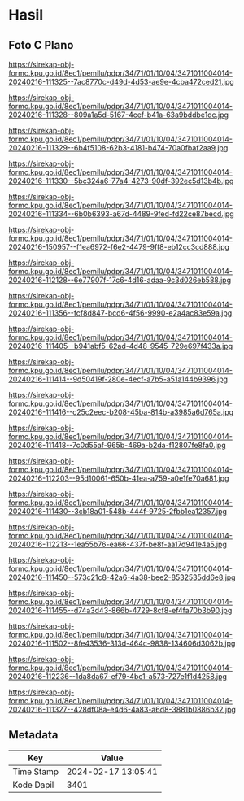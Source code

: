 # Hasil

## Foto C Plano

https://sirekap-obj-formc.kpu.go.id/8ec1/pemilu/pdpr/34/71/01/10/04/3471011004014-20240216-111325--7ac8770c-d49d-4d53-ae9e-4cba472ced21.jpg

https://sirekap-obj-formc.kpu.go.id/8ec1/pemilu/pdpr/34/71/01/10/04/3471011004014-20240216-111328--809a1a5d-5167-4cef-b41a-63a9bddbe1dc.jpg

https://sirekap-obj-formc.kpu.go.id/8ec1/pemilu/pdpr/34/71/01/10/04/3471011004014-20240216-111329--6b4f5108-62b3-4181-b474-70a0fbaf2aa9.jpg

https://sirekap-obj-formc.kpu.go.id/8ec1/pemilu/pdpr/34/71/01/10/04/3471011004014-20240216-111330--5bc324a6-77a4-4273-90df-392ec5d13b4b.jpg

https://sirekap-obj-formc.kpu.go.id/8ec1/pemilu/pdpr/34/71/01/10/04/3471011004014-20240216-111334--6b0b6393-a67d-4489-9fed-fd22ce87becd.jpg

https://sirekap-obj-formc.kpu.go.id/8ec1/pemilu/pdpr/34/71/01/10/04/3471011004014-20240216-150957--f1ea6972-f6e2-4479-9ff8-eb12cc3cd888.jpg

https://sirekap-obj-formc.kpu.go.id/8ec1/pemilu/pdpr/34/71/01/10/04/3471011004014-20240216-112128--6e77907f-17c6-4d16-adaa-9c3d026eb588.jpg

https://sirekap-obj-formc.kpu.go.id/8ec1/pemilu/pdpr/34/71/01/10/04/3471011004014-20240216-111356--fcf8d847-bcd6-4f56-9990-e2a4ac83e59a.jpg

https://sirekap-obj-formc.kpu.go.id/8ec1/pemilu/pdpr/34/71/01/10/04/3471011004014-20240216-111405--b941abf5-62ad-4d48-9545-729e697f433a.jpg

https://sirekap-obj-formc.kpu.go.id/8ec1/pemilu/pdpr/34/71/01/10/04/3471011004014-20240216-111414--9d50419f-280e-4ecf-a7b5-a51a144b9396.jpg

https://sirekap-obj-formc.kpu.go.id/8ec1/pemilu/pdpr/34/71/01/10/04/3471011004014-20240216-111416--c25c2eec-b208-45ba-814b-a3985a6d765a.jpg

https://sirekap-obj-formc.kpu.go.id/8ec1/pemilu/pdpr/34/71/01/10/04/3471011004014-20240216-111418--7c0d55af-965b-469a-b2da-f12807fe8fa0.jpg

https://sirekap-obj-formc.kpu.go.id/8ec1/pemilu/pdpr/34/71/01/10/04/3471011004014-20240216-112203--95d10061-650b-41ea-a759-a0e1fe70a681.jpg

https://sirekap-obj-formc.kpu.go.id/8ec1/pemilu/pdpr/34/71/01/10/04/3471011004014-20240216-111430--3cb18a01-548b-444f-9725-2fbb1ea12357.jpg

https://sirekap-obj-formc.kpu.go.id/8ec1/pemilu/pdpr/34/71/01/10/04/3471011004014-20240216-112213--1ea55b76-ea66-437f-be8f-aa17d941e4a5.jpg

https://sirekap-obj-formc.kpu.go.id/8ec1/pemilu/pdpr/34/71/01/10/04/3471011004014-20240216-111450--573c21c8-42a6-4a38-bee2-8532535dd6e8.jpg

https://sirekap-obj-formc.kpu.go.id/8ec1/pemilu/pdpr/34/71/01/10/04/3471011004014-20240216-111455--d74a3d43-866b-4729-8cf8-ef4fa70b3b90.jpg

https://sirekap-obj-formc.kpu.go.id/8ec1/pemilu/pdpr/34/71/01/10/04/3471011004014-20240216-111502--8fe43536-313d-464c-9838-134606d3062b.jpg

https://sirekap-obj-formc.kpu.go.id/8ec1/pemilu/pdpr/34/71/01/10/04/3471011004014-20240216-112236--1da8da67-ef79-4bc1-a573-727e1f1d4258.jpg

https://sirekap-obj-formc.kpu.go.id/8ec1/pemilu/pdpr/34/71/01/10/04/3471011004014-20240216-111327--428df08a-e4d6-4a83-a6d8-3881b0886b32.jpg


## Metadata

| Key        | Value               |
| ---------- | ------------------- |
| Time Stamp | 2024-02-17 13:05:41 |
| Kode Dapil | 3401                |



